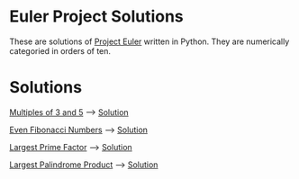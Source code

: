 # Euler Project Solutions

These are solutions of [Project Euler](https://projecteuler.net/) written in Python. They are numerically categoried in orders of ten.

# Solutions

[Multiples of 3 and 5](https://projecteuler.net/problem=1) --> [Solution](1-10/multiples_of_3_and_5.py)

[Even Fibonacci Numbers](https://projecteuler.net/problem=2) --> [Solution](1-10/even_fibonacci_numbers.py)

[Largest Prime Factor](https://projecteuler.net/problem=3) --> [Solution](1-10/largest_prime_factor.py)

[Largest Palindrome Product](https://projecteuler.net/problem=4) --> [Solution](1-10/largest_palindrome_product.py)

